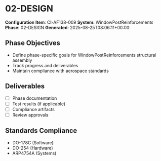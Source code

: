 # 02-DESIGN

**Configuration Item**: CI-AF138-009
**System**: WindowPostReinforcements
**Phase**: 02-DESIGN
**Generated**: 2025-08-25T08:06:11+00:00

## Phase Objectives
- Define phase-specific goals for WindowPostReinforcements structural assembly
- Track progress and deliverables
- Maintain compliance with aerospace standards

## Deliverables
- [ ] Phase documentation
- [ ] Test results (if applicable)
- [ ] Compliance artifacts
- [ ] Review approvals

## Standards Compliance
- DO-178C (Software)
- DO-254 (Hardware)
- ARP4754A (Systems)

